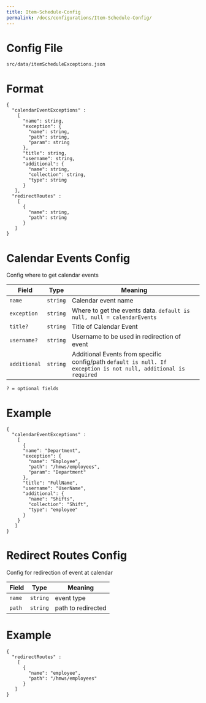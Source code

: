 ```yaml
---
title: Item-Schedule-Config
permalink: /docs/configurations/Item-Schedule-Config/
---
```


# Config File

`src/data/itemScheduleExceptions.json`

# Format
```
{
  "calendarEventExceptions" :
    [
      "name": string,
      "exception": {
        "name": string,
        "path": string,
        "param": string
      },
      "title": string,
      "username": string,
      "additional": {
        "name": string,
        "collection": string,
        "type": string
      }
   ],
  "redirectRoutes" :
    [
      {
        "name": string,
        "path": string
      }
   ]
}
```
# Calendar Events Config

Config where to get calendar events

| Field | Type | Meaning |
| ------------- | ------------- | ------------- |
| `name` | `string` | Calendar event name |
| `exception` | `string` | Where to get the events data. `default is null, null = calendarEvents` |
| `title?` | `string` | Title of Calendar Event |
| `username?` | `string` | Username to be used in redirection of event |
| `additional` | `string` | Additional Events from specific config/path `default is null. If exception is not null, additional is required` |

`? = optional fields`

# Example
```
{
  "calendarEventExceptions" :
    [
      {
      "name": "Department",
      "exception": {
        "name": "Employee",
        "path": "/hmws/employees",
        "param": "Department"
      },
      "title": "FullName",
      "username": "UserName",
      "additional": {
        "name": "Shifts",
        "collection": "Shift",
        "type": "employee"
      }
    }
   ]
}
```
# Redirect Routes Config

Config for redirection of event at calendar

| Field | Type | Meaning |
| ------------- | ------------- | ------------- |
| `name` | `string` | event type |
| `path` | `string` | path to redirected |

# Example
```
{
  "redirectRoutes" :
    [
      {
        "name": "employee",
        "path": "/hmws/employees"
      }
   ]
}
```